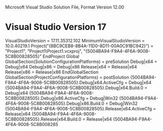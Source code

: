 ﻿
Microsoft Visual Studio Solution File, Format Version 12.00
# Visual Studio Version 17
VisualStudioVersion = 17.11.35312.102
MinimumVisualStudioVersion = 10.0.40219.1
Project("{8BC9CEB8-8B4A-11D0-8D11-00A0C91BC942}") = "Project1", "Project1\Project1.vcxproj", "{5004BA94-F9A4-4F6A-9008-5C8B00828505}"
EndProject
Global
	GlobalSection(SolutionConfigurationPlatforms) = preSolution
		Debug|x64 = Debug|x64
		Debug|x86 = Debug|x86
		Release|x64 = Release|x64
		Release|x86 = Release|x86
	EndGlobalSection
	GlobalSection(ProjectConfigurationPlatforms) = postSolution
		{5004BA94-F9A4-4F6A-9008-5C8B00828505}.Debug|x64.ActiveCfg = Debug|x64
		{5004BA94-F9A4-4F6A-9008-5C8B00828505}.Debug|x64.Build.0 = Debug|x64
		{5004BA94-F9A4-4F6A-9008-5C8B00828505}.Debug|x86.ActiveCfg = Debug|Win32
		{5004BA94-F9A4-4F6A-9008-5C8B00828505}.Debug|x86.Build.0 = Debug|Win32
		{5004BA94-F9A4-4F6A-9008-5C8B00828505}.Release|x64.ActiveCfg = Release|x64
		{5004BA94-F9A4-4F6A-9008-5C8B00828505}.Release|x64.Build.0 = Release|x64
		{5004BA94-F9A4-4F6A-9008-5C8B008285